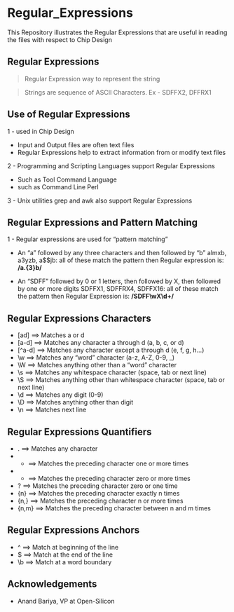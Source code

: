 # Regular_Expressions

This Repository illustrates the Regular Expressions that are useful in reading the files with respect to Chip Design

## Regular Expressions

>Regular Expression way to represent the string

>Strings are sequence of ASCII Characters. Ex - SDFFX2, DFFRX1

## Use of Regular Expressions
1 - used in Chip Design
- Input and Output files are often text files
- Regular Expressions help to extract information from or modify text files

2 - Programming and Scripting Languages support Regular Expressions
- Such as Tool Command Language
- such as Command Line Perl

3 - Unix utilities grep and awk also support Regular Expressions

## Regular Expressions and Pattern Matching
1 -  Regular expressions are used for “pattern matching”
- An “a” followed by any three characters and then followed by “b” almxb, a3yzb, a$$jb: all of these match the pattern
then Regular expression is:  **/a.{3}b/**

- An “SDFF” followed by 0 or 1 letters, then followed by X, then followed by one or more digits
SDFFX1, SDFFRX4, SDFFX16: all of these match the pattern then Regular Expression is: **/SDFF\wX\d+/**

## Regular Expressions Characters
- [ad]   ==> Matches a or d
- [a-d]  ==> Matches any character a through d (a, b, c, or d)
- [^a-d] ==> Matches any character except a through d (e, f, g, h…)
- \w     ==> Matches any “word” character (a-z, A-Z, 0-9, _)
- \W     ==> Matches anything other than a “word” character
- \s     ==> Matches any whitespace character (space, tab or next line)
- \S     ==> Matches anything other than whitespace character (space, tab or next line)
- \d     ==> Matches any digit (0-9)
- \D     ==> Matches anything other than digit
- \n     ==> Matches next line

## Regular Expressions Quantifiers
- . ==>  Matches any character
- + ==> Matches the preceding character one or more times
- * ==> Matches the preceding character zero or more times
- ? ==> Matches the preceding character zero or one time
- {n} ==> Matches the preceding character exactly n times
- {n,} ==> Matches the preceding character n or more times
- {n,m} ==> Matches the preceding character between n and m times

## Regular Expressions Anchors
- ^ ==>  Match at beginning of the line
- $ ==>  Match at the end of the line
- \b ==> Match at a word boundary

## Acknowledgements
- Anand Bariya, VP at Open-Silicon
